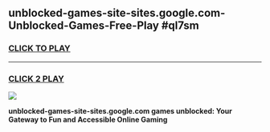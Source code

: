 
## unblocked-games-site-sites.google.com-Unblocked-Games-Free-Play #ql7sm
<h3>
<a href="https://us.freeplayer.one?title=unblocked-games-site-sites.google.com&ref=9M">CLICK TO PLAY</a></h3>
<hr>

<h3>
<a href="https://us.freeplayer.one?title=unblocked-games-site-sites.google.com&ref=9M">CLICK 2 PLAY</a>
  
</h3>

<a href="https://us.freeplayer.one?title=unblocked-games-site-sites.google.com&ref=9M"><img src="https://clearcache.store/games.png"></a>


**unblocked-games-site-sites.google.com games unblocked: Your Gateway to Fun and Accessible Online Gaming**
